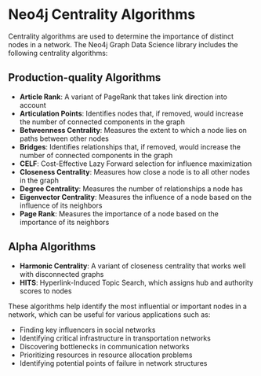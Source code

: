 # Neo4j Centrality Algorithms

Centrality algorithms are used to determine the importance of distinct nodes in a network. The Neo4j Graph Data Science library includes the following centrality algorithms:

## Production-quality Algorithms

- **Article Rank**: A variant of PageRank that takes link direction into account
- **Articulation Points**: Identifies nodes that, if removed, would increase the number of connected components in the graph
- **Betweenness Centrality**: Measures the extent to which a node lies on paths between other nodes
- **Bridges**: Identifies relationships that, if removed, would increase the number of connected components in the graph
- **CELF**: Cost-Effective Lazy Forward selection for influence maximization
- **Closeness Centrality**: Measures how close a node is to all other nodes in the graph
- **Degree Centrality**: Measures the number of relationships a node has
- **Eigenvector Centrality**: Measures the influence of a node based on the influence of its neighbors
- **Page Rank**: Measures the importance of a node based on the importance of its neighbors

## Alpha Algorithms

- **Harmonic Centrality**: A variant of closeness centrality that works well with disconnected graphs
- **HITS**: Hyperlink-Induced Topic Search, which assigns hub and authority scores to nodes

These algorithms help identify the most influential or important nodes in a network, which can be useful for various applications such as:

- Finding key influencers in social networks
- Identifying critical infrastructure in transportation networks
- Discovering bottlenecks in communication networks
- Prioritizing resources in resource allocation problems
- Identifying potential points of failure in network structures